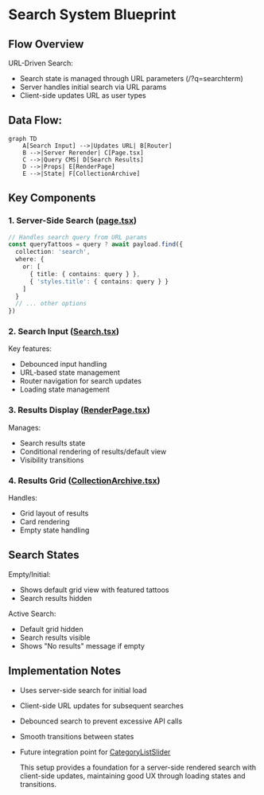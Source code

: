 # Search System Blueprint

## Flow Overview

URL-Driven Search:

- Search state is managed through URL parameters (/?q=searchterm)
- Server handles initial search via URL params
- Client-side updates URL as user types

## Data Flow:

```mermaid
graph TD
    A[Search Input] -->|Updates URL| B[Router]
    B -->|Server Rerender| C[Page.tsx]
    C -->|Query CMS| D[Search Results]
    D -->|Props| E[RenderPage]
    E -->|State| F[CollectionArchive]
```

## Key Components

### 1. Server-Side Search ([page.tsx](./page.tsx))

```ts
// Handles search query from URL params
const queryTattoos = query ? await payload.find({
  collection: 'search',
  where: {
    or: [
      { title: { contains: query } },
      { 'styles.title': { contains: query } }
    ]
  }
  // ... other options
})
```

### 2. Search Input ([Search.tsx](./Search.tsx))

Key features:

- Debounced input handling
- URL-based state management
- Router navigation for search updates
- Loading state management

### 3. Results Display ([RenderPage.tsx](./RenderPage.tsx))

Manages:

- Search results state
- Conditional rendering of results/default view
- Visibility transitions

### 4. Results Grid ([CollectionArchive.tsx](./components/CollectionArchive.tsx))

Handles:

- Grid layout of results
- Card rendering
- Empty state handling

## Search States

Empty/Initial:

- Shows default grid view with featured tattoos
- Search results hidden

Active Search:

- Default grid hidden
- Search results visible
- Shows "No results" message if empty

## Implementation Notes

- Uses server-side search for initial load
- Client-side URL updates for subsequent searches
- Debounced search to prevent excessive API calls
- Smooth transitions between states
- Future integration point for [CategoryListSlider](./category-list-slider/index.tsx)

  This setup provides a foundation for a server-side rendered search with client-side updates, maintaining good UX through loading states and transitions.

